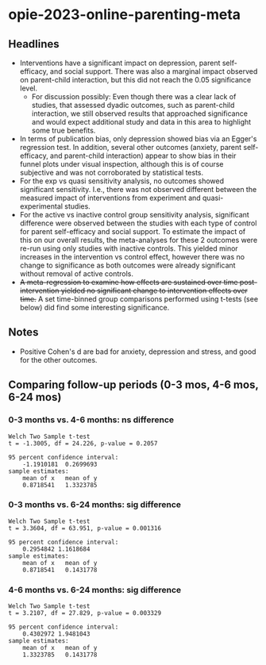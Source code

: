 # opie-2023-online-parenting-meta

## Headlines

* Interventions have a significant impact on depression, parent self-efficacy, and social support. There was also a marginal impact observed on parent-child interaction, but this did not reach the 0.05 significance level.
    * For discussion possibly: Even though there was a clear lack of studies, that assessed dyadic outcomes, such as parent-child interaction, we still observed results that approached significance and would expect additional study and data in this area to highlight some true benefits.
* In terms of publication bias, only depression showed bias via an Egger's regression test. In addition, several other outcomes (anxiety, parent self-efficacy, and parent-child interaction) appear to show bias in their funnel plots under visual inspection, although this is of course subjective and was not corroborated by statistical tests.
* For the exp vs quasi sensitivity analysis, no outcomes showed significant sensitivity. I.e., there was not observed different between the measured impact of interventions from experiment and quasi-experimental studies.
* For the active vs inactive control group sensitivity analysis, significant difference were observed between the studies with each type of control for parent self-efficacy and social support. To estimate the impact of this on our overall results, the meta-analyses for these 2 outcomes were re-run using only studies with inactive controls. This yielded minor increases in the intervention vs control effect, however there was no change to significance as both outcomes were already significant without removal of active controls.
* ~~A meta-regression to examine how effects are sustained over time post-intervention yielded no significant change to intervention effects over time.~~ A set time-binned group comparisons performed using t-tests (see below) did find some interesting significance. 


## Notes

* Positive Cohen's d are bad for anxiety, depression and stress, and good for the other outcomes.

## Comparing follow-up periods (0-3 mos, 4-6 mos, 6-24 mos) 

### 0-3 months vs. 4-6 months: ns difference
```
Welch Two Sample t-test
t = -1.3005, df = 24.226, p-value = 0.2057

95 percent confidence interval:
    -1.1910181  0.2699693
sample estimates:
    mean of x   mean of y
    0.8718541   1.3323785
```

### 0-3 months vs. 6-24 months: sig difference
```
Welch Two Sample t-test
t = 3.3604, df = 63.951, p-value = 0.001316

95 percent confidence interval:
    0.2954842 1.1618684
sample estimates:
    mean of x   mean of y
    0.8718541   0.1431778
```

### 4-6 months vs. 6-24 months: sig difference
```
Welch Two Sample t-test
t = 3.2107, df = 27.829, p-value = 0.003329

95 percent confidence interval:
    0.4302972 1.9481043
sample estimates:
    mean of x   mean of y
    1.3323785   0.1431778
```
